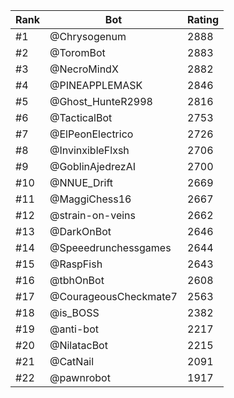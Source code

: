 Rank|Bot|Rating
---|---|---
#1|@Chrysogenum|2888
#2|@ToromBot|2883
#3|@NecroMindX|2882
#4|@PINEAPPLEMASK|2846
#5|@Ghost_HunteR2998|2816
#6|@TacticalBot|2753
#7|@ElPeonElectrico|2726
#8|@InvinxibleFlxsh|2706
#9|@GoblinAjedrezAI|2700
#10|@NNUE_Drift|2669
#11|@MaggiChess16|2667
#12|@strain-on-veins|2662
#13|@DarkOnBot|2646
#14|@Speeedrunchessgames|2644
#15|@RaspFish|2643
#16|@tbhOnBot|2608
#17|@CourageousCheckmate7|2563
#18|@is_BOSS|2382
#19|@anti-bot|2217
#20|@NilatacBot|2215
#21|@CatNail|2091
#22|@pawnrobot|1917
